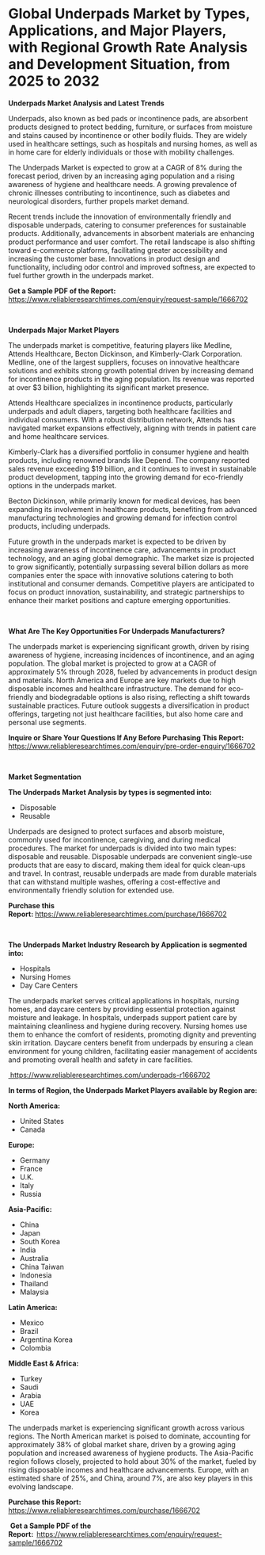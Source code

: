 <p><h1>Global Underpads Market by Types, Applications, and Major Players, with Regional Growth Rate Analysis and Development Situation, from 2025 to 2032</h1></p><p><strong>Underpads Market Analysis and Latest Trends</strong></p>
<p><p>Underpads, also known as bed pads or incontinence pads, are absorbent products designed to protect bedding, furniture, or surfaces from moisture and stains caused by incontinence or other bodily fluids. They are widely used in healthcare settings, such as hospitals and nursing homes, as well as in home care for elderly individuals or those with mobility challenges.</p><p>The Underpads Market is expected to grow at a CAGR of 8% during the forecast period, driven by an increasing aging population and a rising awareness of hygiene and healthcare needs. A growing prevalence of chronic illnesses contributing to incontinence, such as diabetes and neurological disorders, further propels market demand. </p><p>Recent trends include the innovation of environmentally friendly and disposable underpads, catering to consumer preferences for sustainable products. Additionally, advancements in absorbent materials are enhancing product performance and user comfort. The retail landscape is also shifting toward e-commerce platforms, facilitating greater accessibility and increasing the customer base. Innovations in product design and functionality, including odor control and improved softness, are expected to fuel further growth in the underpads market.</p></p>
<p><strong>Get a Sample PDF of the Report:&nbsp;</strong> <a href="https://www.reliableresearchtimes.com/enquiry/request-sample/1666702?utm_campaign=2783&utm_medium=2&utm_source=Github&utm_content=ia&utm_term=16042025&utm_id=underpads">https://www.reliableresearchtimes.com/enquiry/request-sample/1666702</a></p>
<p>&nbsp;</p>
<p><strong>Underpads Major Market Players</strong></p>
<p><p>The underpads market is competitive, featuring players like Medline, Attends Healthcare, Becton Dickinson, and Kimberly-Clark Corporation. Medline, one of the largest suppliers, focuses on innovative healthcare solutions and exhibits strong growth potential driven by increasing demand for incontinence products in the aging population. Its revenue was reported at over $3 billion, highlighting its significant market presence.</p><p>Attends Healthcare specializes in incontinence products, particularly underpads and adult diapers, targeting both healthcare facilities and individual consumers. With a robust distribution network, Attends has navigated market expansions effectively, aligning with trends in patient care and home healthcare services.</p><p>Kimberly-Clark has a diversified portfolio in consumer hygiene and health products, including renowned brands like Depend. The company reported sales revenue exceeding $19 billion, and it continues to invest in sustainable product development, tapping into the growing demand for eco-friendly options in the underpads market.</p><p>Becton Dickinson, while primarily known for medical devices, has been expanding its involvement in healthcare products, benefiting from advanced manufacturing technologies and growing demand for infection control products, including underpads.</p><p>Future growth in the underpads market is expected to be driven by increasing awareness of incontinence care, advancements in product technology, and an aging global demographic. The market size is projected to grow significantly, potentially surpassing several billion dollars as more companies enter the space with innovative solutions catering to both institutional and consumer demands. Competitive players are anticipated to focus on product innovation, sustainability, and strategic partnerships to enhance their market positions and capture emerging opportunities.</p></p>
<p>&nbsp;</p>
<p><strong>What Are The Key Opportunities For Underpads Manufacturers?</strong></p>
<p><p>The underpads market is experiencing significant growth, driven by rising awareness of hygiene, increasing incidences of incontinence, and an aging population. The global market is projected to grow at a CAGR of approximately 5% through 2028, fueled by advancements in product design and materials. North America and Europe are key markets due to high disposable incomes and healthcare infrastructure. The demand for eco-friendly and biodegradable options is also rising, reflecting a shift towards sustainable practices. Future outlook suggests a diversification in product offerings, targeting not just healthcare facilities, but also home care and personal use segments.</p></p>
<p><strong>Inquire or Share Your Questions If Any Before Purchasing This Report:</strong> <a href="https://www.reliableresearchtimes.com/enquiry/pre-order-enquiry/1666702?utm_campaign=2783&utm_medium=2&utm_source=Github&utm_content=ia&utm_term=16042025&utm_id=underpads">https://www.reliableresearchtimes.com/enquiry/pre-order-enquiry/1666702</a></p>
<p>&nbsp;</p>
<p><strong>Market Segmentation</strong></p>
<p><strong>The Underpads Market Analysis by types is segmented into:</strong></p>
<p><ul><li>Disposable</li><li>Reusable</li></ul></p>
<p><p>Underpads are designed to protect surfaces and absorb moisture, commonly used for incontinence, caregiving, and during medical procedures. The market for underpads is divided into two main types: disposable and reusable. Disposable underpads are convenient single-use products that are easy to discard, making them ideal for quick clean-ups and travel. In contrast, reusable underpads are made from durable materials that can withstand multiple washes, offering a cost-effective and environmentally friendly solution for extended use.</p></p>
<p><strong>Purchase this Report:&nbsp;</strong><a href="https://www.reliableresearchtimes.com/purchase/1666702?utm_campaign=2783&utm_medium=2&utm_source=Github&utm_content=ia&utm_term=16042025&utm_id=underpads">https://www.reliableresearchtimes.com/purchase/1666702</a></p>
<p>&nbsp;</p>
<p><strong>The Underpads Market Industry Research by Application is segmented into:</strong></p>
<p><ul><li>Hospitals</li><li>Nursing Homes</li><li>Day Care Centers</li></ul></p>
<p><p>The underpads market serves critical applications in hospitals, nursing homes, and daycare centers by providing essential protection against moisture and leakage. In hospitals, underpads support patient care by maintaining cleanliness and hygiene during recovery. Nursing homes use them to enhance the comfort of residents, promoting dignity and preventing skin irritation. Daycare centers benefit from underpads by ensuring a clean environment for young children, facilitating easier management of accidents and promoting overall health and safety in care facilities.</p></p>
<p><a href="https://www.reliableresearchtimes.com/underpads-r1666702?utm_campaign=2783&utm_medium=2&utm_source=Github&utm_content=ia&utm_term=16042025&utm_id=underpads">&nbsp;https://www.reliableresearchtimes.com/underpads-r1666702</a></p>
<p><strong>In terms of Region, the Underpads Market Players available by Region are:</strong></p>
<p>
    <p> <strong> North America: </strong>
        <ul>
            <li>United States</li>
            <li>Canada</li>
        </ul>
        </p> 
    <p> <strong> Europe: </strong>
        <ul>
            <li>Germany</li>
            <li>France</li>
            <li>U.K.</li>
            <li>Italy</li>
            <li>Russia</li>
        </ul>
        </p> 
    <p> <strong> Asia-Pacific: </strong>
        <ul>
            <li>China</li>
            <li>Japan</li>
            <li>South Korea</li>
            <li>India</li>
            <li>Australia</li>
            <li>China Taiwan</li>
            <li>Indonesia</li>
            <li>Thailand</li>
            <li>Malaysia</li>
        </ul>
        </p> 
    <p> <strong> Latin America: </strong>
        <ul>
            <li>Mexico</li>
            <li>Brazil</li>
            <li>Argentina Korea</li>
            <li>Colombia</li>
        </ul>
        </p> 
    <p> <strong> Middle East & Africa: </strong>
        <ul>
            <li>Turkey</li>
            <li>Saudi</li>
            <li>Arabia</li>
            <li>UAE</li>
            <li>Korea</li>
        </ul>
    </p>
    </p>
<p><p>The underpads market is experiencing significant growth across various regions. The North American market is poised to dominate, accounting for approximately 38% of global market share, driven by a growing aging population and increased awareness of hygiene products. The Asia-Pacific region follows closely, projected to hold about 30% of the market, fueled by rising disposable incomes and healthcare advancements. Europe, with an estimated share of 25%, and China, around 7%, are also key players in this evolving landscape.</p></p>
<p><strong>Purchase this Report: </strong><a href="https://www.reliableresearchtimes.com/purchase/1666702?utm_campaign=2783&utm_medium=2&utm_source=Github&utm_content=ia&utm_term=16042025&utm_id=underpads">https://www.reliableresearchtimes.com/purchase/1666702</a></p>
<p>&nbsp;<strong>Get a Sample PDF of the Report:&nbsp;&nbsp;</strong><a href="https://www.reliableresearchtimes.com/enquiry/request-sample/1666702?utm_campaign=2783&utm_medium=2&utm_source=Github&utm_content=ia&utm_term=16042025&utm_id=underpads">https://www.reliableresearchtimes.com/enquiry/request-sample/1666702</a></p>
<p><strong></strong></p>
<p><p></p><p></p><p></p></p>